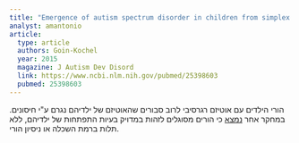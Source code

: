 ```yaml
---
title: "Emergence of autism spectrum disorder in children from simplex families: relations to parental perceptions of etiology"
analyst: amantonio
article:
  type: article
  authors: Goin-Kochel
  year: 2015
  magazine: J Autism Dev Disord
  link: https://www.ncbi.nlm.nih.gov/pubmed/25398603
  pubmed: 25398603
---
```


הורי הילדים עם אוטיזם רגרסיבי לרוב סבורים שהאוטיזם של ילדיהם נגרם ע"י חיסונים.
במחקר אחר [נמצא](https://www.ncbi.nlm.nih.gov/pubmed/10334009) כי הורים מסוגלים לזהות במדויק בעיות התפתחות של ילדיהם, ללא תלות ברמת השכלה או ניסיון הורי.
